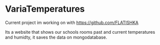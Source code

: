 # VariaTemperatures
 
 Current project im working on with https://github.com/FLATISHKA
 
 Its a website that shows our schools rooms past and current temperatures and humidty, it saves the data on mongodatabase.
 
 
